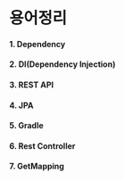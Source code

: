 # 용어정리

#### 1. Dependency

#### 2. DI(Dependency Injection)

#### 3. REST API

#### 4. JPA

#### 5. Gradle

#### 6. Rest Controller

#### 7. GetMapping
